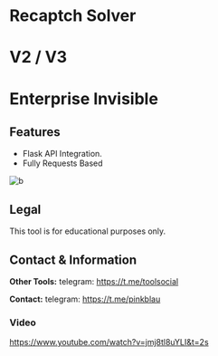 # Recaptch Solver
# V2 / V3 
# Enterprise Invisible

## Features
- Flask API Integration.
- Fully Requests Based

![b](https://github.com/user-attachments/assets/cf9a3117-feb6-4be7-82e5-12eef59c87bb)


## Legal
This tool is for educational purposes only.

## Contact & Information
**Other Tools:** telegram: https://t.me/toolsocial

**Contact:** telegram: https://t.me/pinkblau

### Video

https://www.youtube.com/watch?v=jmj8tl8uYLI&t=2s

